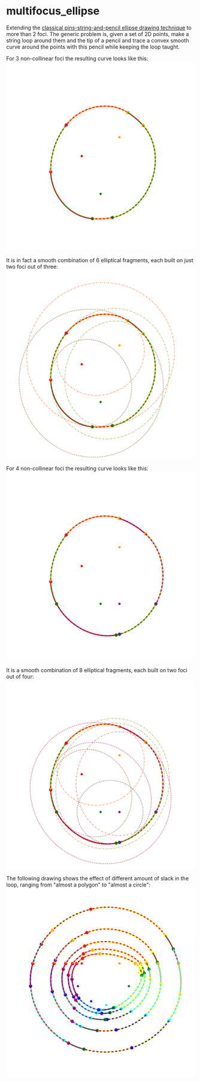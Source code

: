# multifocus_ellipse

Extending the [classical pins-string-and-pencil ellipse drawing technique](https://www.youtube.com/watch?v=0maahsJQOJE&t=30) to more than 2 foci.
The generic problem is, given a set of 2D points, make a string loop around them and the tip of a pencil
and trace a convex smooth curve around the points with this pencil while keeping the loop taught.

For 3 non-collinear foci the resulting curve looks like this:
![Three-foci ellipse example](examples/three_foci_without_leftovers.svg "Three-foci ellipse example")

It is in fact a smooth combination of 6 elliptical fragments, each built on just two foci out of three:
![Three-foci ellipse with leftovers](examples/three_foci_with_leftovers.svg "Three-foci ellipse with leftovers")

For 4 non-collinear foci the resulting curve looks like this:
![Four-foci ellipse example](examples/four_foci_without_leftovers.svg "Four-foci ellipse example")

It is a smooth combination of 8 elliptical fragments, each built on two foci out of four:
![Four-foci ellipse with leftovers](examples/four_foci_with_leftovers.svg "Four-foci ellipse with leftovers")

The following drawing shows the effect of different amount of slack in the loop, ranging from "almost a polygon" to "almost a circle":
![Multi-focus ellipses with different slacks](examples/seven_foci_different_slacks.svg "Multi-focus ellipses with different slacks")

